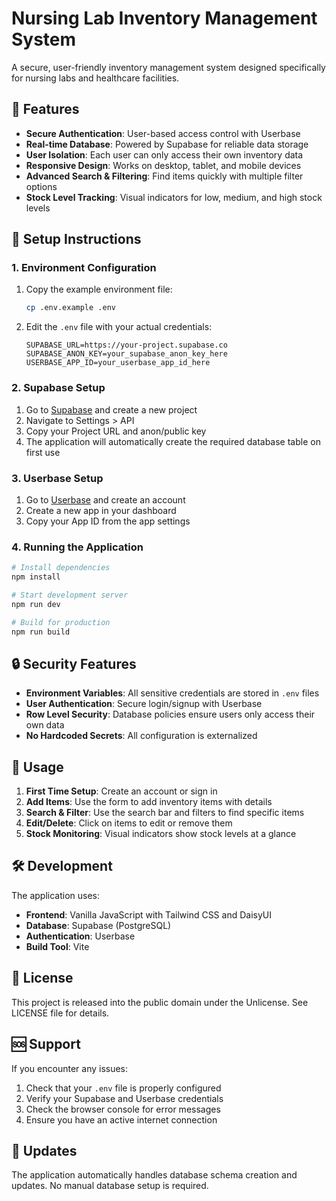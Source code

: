 # Nursing Lab Inventory Management System

A secure, user-friendly inventory management system designed specifically for nursing labs and healthcare facilities.

## 🚀 Features

- **Secure Authentication**: User-based access control with Userbase
- **Real-time Database**: Powered by Supabase for reliable data storage
- **User Isolation**: Each user can only access their own inventory data
- **Responsive Design**: Works on desktop, tablet, and mobile devices
- **Advanced Search & Filtering**: Find items quickly with multiple filter options
- **Stock Level Tracking**: Visual indicators for low, medium, and high stock levels

## 🔧 Setup Instructions

### 1. Environment Configuration

1. Copy the example environment file:
   ```bash
   cp .env.example .env
   ```

2. Edit the `.env` file with your actual credentials:
   ```env
   SUPABASE_URL=https://your-project.supabase.co
   SUPABASE_ANON_KEY=your_supabase_anon_key_here
   USERBASE_APP_ID=your_userbase_app_id_here
   ```

### 2. Supabase Setup

1. Go to [Supabase](https://supabase.com) and create a new project
2. Navigate to Settings > API
3. Copy your Project URL and anon/public key
4. The application will automatically create the required database table on first use

### 3. Userbase Setup

1. Go to [Userbase](https://userbase.com) and create an account
2. Create a new app in your dashboard
3. Copy your App ID from the app settings

### 4. Running the Application

```bash
# Install dependencies
npm install

# Start development server
npm run dev

# Build for production
npm run build
```

## 🔒 Security Features

- **Environment Variables**: All sensitive credentials are stored in `.env` files
- **User Authentication**: Secure login/signup with Userbase
- **Row Level Security**: Database policies ensure users only access their own data
- **No Hardcoded Secrets**: All configuration is externalized

## 📱 Usage

1. **First Time Setup**: Create an account or sign in
2. **Add Items**: Use the form to add inventory items with details
3. **Search & Filter**: Use the search bar and filters to find specific items
4. **Edit/Delete**: Click on items to edit or remove them
5. **Stock Monitoring**: Visual indicators show stock levels at a glance

## 🛠️ Development

The application uses:
- **Frontend**: Vanilla JavaScript with Tailwind CSS and DaisyUI
- **Database**: Supabase (PostgreSQL)
- **Authentication**: Userbase
- **Build Tool**: Vite

## 📄 License

This project is released into the public domain under the Unlicense. See LICENSE file for details.

## 🆘 Support

If you encounter any issues:
1. Check that your `.env` file is properly configured
2. Verify your Supabase and Userbase credentials
3. Check the browser console for error messages
4. Ensure you have an active internet connection

## 🔄 Updates

The application automatically handles database schema creation and updates. No manual database setup is required.